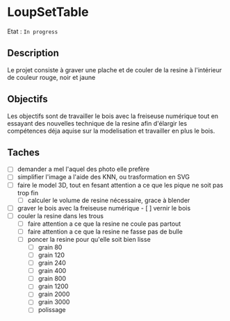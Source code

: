 # LoupSetTable

Etat : `In progress`

## Description

Le projet consiste à graver une plache et de couler de la resine à l'intérieur de couleur rouge, noir et jaune

## Objectifs

Les objectifs sont de travailler le bois avec la freiseuse numérique tout en essayant des nouvelles technique de la resine afin d'élargir les compétences déja aquise sur la modelisation et travailler en plus le bois.

## Taches

- [ ] demander a mel l'aquel des photo elle prefère
- [ ] simplifier l'image a l'aide des KNN, ou trasformation en SVG
- [ ] faire le model 3D, tout en fesant attention a ce que les pique ne soit pas trop fin
    - [ ] calculer le volume de resine nécessaire, grace à blender
- [ ] graver le bois avec la freiseuse numérique
        - [ ] vernir le bois
- [ ] couler la resine dans les trous
    - [ ] faire attention a ce que la resine ne coule pas partout
    - [ ] faire attention a ce que la resine ne fasse pas de bulle
    - [ ] poncer la resine pour qu'elle soit bien lisse
        - [ ] grain 80
        - [ ] grain 120
        - [ ] grain 240
        - [ ] grain 400
        - [ ] grain 800
        - [ ] grain 1200
        - [ ] grain 2000
        - [ ] grain 3000
        - [ ] polissage
